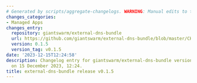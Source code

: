 ```yaml
---
# Generated by scripts/aggregate-changelogs. WARNING: Manual edits to this files will be overwritten.
changes_categories:
- Managed Apps
changes_entry:
  repository: giantswarm/external-dns-bundle
  url: https://github.com/giantswarm/external-dns-bundle/blob/master/CHANGELOG.md#015---2023-12-15
  version: 0.1.5
  version_tag: v0.1.5
date: '2023-12-15T12:24:58'
description: Changelog entry for giantswarm/external-dns-bundle version 0.1.5, published
  on 15 December 2023, 12:24.
title: external-dns-bundle release v0.1.5
---
```



